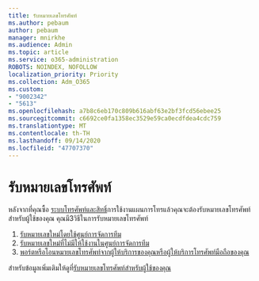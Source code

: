 ```yaml
---
title: รับหมายเลขโทรศัพท์
ms.author: pebaum
author: pebaum
manager: mnirkhe
ms.audience: Admin
ms.topic: article
ms.service: o365-administration
ROBOTS: NOINDEX, NOFOLLOW
localization_priority: Priority
ms.collection: Adm_O365
ms.custom:
- "9002342"
- "5613"
ms.openlocfilehash: a7b8c6eb170c809b616abf63e2bf3fcd56ebee25
ms.sourcegitcommit: c6692ce0fa1358ec3529e59ca0ecdfdea4cdc759
ms.translationtype: MT
ms.contentlocale: th-TH
ms.lasthandoff: 09/14/2020
ms.locfileid: "47707370"
---
```

# <a name="get-phone-numbers"></a>รับหมายเลขโทรศัพท์

หลังจากที่คุณซื้อ [ระบบโทรศัพท์และสิทธิ์](https://docs.microsoft.com/MicrosoftTeams/setting-up-your-phone-system#step-2-buy-and-assign-phone-system-and-calling-plan-licenses)การใช้งานแผนการโทรแล้วคุณจะต้องรับหมายเลขโทรศัพท์สำหรับผู้ใช้ของคุณ คุณมี3วิธีในการรับหมายเลขโทรศัพท์

1. [รับหมายเลขใหม่โดยใช้ศูนย์การจัดการทีม](https://docs.microsoft.com/MicrosoftTeams/setting-up-your-phone-system#get-new-user-phone-numbers-using-the-teams-admin-center)
2. [รับหมายเลขใหม่ที่ไม่มีให้ใช้งานในศูนย์การจัดการทีม](https://docs.microsoft.com/MicrosoftTeams/setting-up-your-phone-system#get-new-numbers-that-arent-available-in-the-teams-admin-center)
3. [พอร์ตหรือโอนหมายเลขโทรศัพท์จากผู้ให้บริการของคุณหรือผู้ให้บริการโทรศัพท์มือถือของคุณ](https://docs.microsoft.com/MicrosoftTeams/setting-up-your-phone-system#port-or-transfer-phone-numbers-from-your-service-provider-or-phone-carrier)

สำหรับข้อมูลเพิ่มเติมให้ดูที่[รับหมายเลขโทรศัพท์สำหรับผู้ใช้ของคุณ](https://docs.microsoft.com/MicrosoftTeams/setting-up-your-phone-system#port-or-transfer-phone-numbers-from-your-service-provider-or-phone-carrier)
